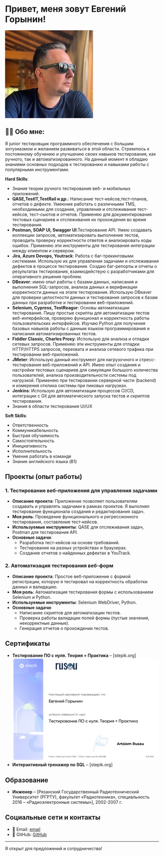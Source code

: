 # Привет, меня зовут Евгений Горынин!
![Фото](https://github.com/EvgenSanyc/Evgeny-Gorynin/blob/main/assets/unnamed.jpg)

## 👨‍💻 Обо мне:

Я junior тестировщик программного обеспечения с большим энтузиазмом и желанием развиваться в этой области. Cтремлюсь к постоянному обучению и улучшению своих навыков тестирования, как ручного, так и автоматизированного. На данный момент я обладаю знаниями основных подходов к тестированию и навыками работы с популярными инструментами.

**Hard Skills**:
- Знания теории ручного тестирования веб- и мобильных приложений.
- **QASE,TestIT,TestRail и др.**: Написание тест-кейсов,тест-планов, отчетов о дефекте. Умеюние работать с различными TMS, необходимыми для создания, управления и отслеживания тест-кейсов, тест-сьютов и отчетов. Применяю для документирования тестовых сценариев и отслеживания их прохождения во время тестирования.
- **Postman, SOAP UI, Swagger UI**:Тестирование API. Умею создавать коллекции запросов, автоматизировать выполнение тестов, проводить проверку корректности ответов и анализировать коды ошибок. Применяю эти инструменты для тестирования интеграции между клиентом и сервером.
- **Jira, Azure Devops, Youtrack**: Работа с баг-трекинговыми системами. Использую их для управления задачами и отслеживания дефектов в процессе тестирования. Создаю баг-репорты и отчеты о результатах тестирования, взаимодействую с разработчиками для оперативного решения проблем.
- **DBeaver**: имею опыт работы с базами данных, написания и выполнения SQL-запросов, анализа данных и верификации корректности данных на этапе тестирования. Использую DBeaver для проверки целостности данных и тестирования запросов к базам данных при разработке и тестировании веб-приложений. 
- **Selenium, Cypress, TestReagor**: Основы автоматизации тестирования. Пишу простые скрипты для автоматизации тестов веб-интерфейсов, проверяю функционал и корректность работы пользовательских интерфейсов. Изучаю Python для получения базовых навыков работы с данным языком программирования и написания автоматизированных тестов.
- **Fiddler Classic, Charles Proxy**: Использую для анализа и отладки сетевых запросов. Применяю эти инструменты для отладки HTTP/HTTPS запросов, перехвата и анализа сетевого трафика при тестировании веб-приложений.
- **JMeter**: Использую данный инструмент для нагрузочного и стресс-тестирования веб-приложений и API. Имею опыт создания и настройки тестовых сценариев для симуляции большого количества пользователей, анализа производительности системы  под нагрузкой. Применяю при тестировании серверной части (backend) и измерения отклика системы при пиковых нагрузках.
- **Jenkins**: Использую для автоматизации процессов CI/CD, интеграции с Git для автоматического запуска тестов и скриптов тестирования. 
- Знания в области тестирования UI/UX

**Soft Skills**:
- Ответственность
- Коммуникабельность
- Быстрая обучаемость
- Самостоятельность 
- Инициативность
- Исполнительность
- Умение работать в команде
- Знание английского языка (B1)

## Проекты (опыт работы)

### 1. Тестирование веб-приложения для управления задачами

- **Описание проекта**: Приложение позволяет пользователям создавать и управлять задачами в рамках проектов. Я выполнял тестирование функционала создания и редактирования задач.
- **Моя роль**: Проведение функционального и регрессионного тестирования, составление тест-кейсов.
- **Используемые инструменты**: QASE для отслеживания задач, Postman для тестирования API.
- **Основные задачи**:
  - Разработка тест-кейсов на основе требований.
  - Тестирование на разных устройствах и браузерах.
  - Создание отчетов о найденных дефектах в YouTrack.

### 2. Автоматизация тестирования веб-форм

- **Описание проекта**: Простое веб-приложение с формой регистрации, которую я тестировал на корректность обработки данных и валидацию.
- **Моя роль**: Автоматизация тестирования формы с использованием Selenium и Python.
- **Используемые инструменты**: Selenium WebDriver, Python.
- **Основные задачи**:
  - Написание скриптов для автоматизации тестов.
  - Проверка работы валидации полей формы (пустые значения, некорректные данные).
  - Генерация отчетов о прохождении тестов.

## Сертификаты

- **Тестирование ПО с нуля. Теория + Практика** – [stepik.org]
![Фото](https://github.com/EvgenSanyc/Evgeny-Gorynin/blob/main/assets/Sert1.png)
- **Интерактивный тренажер по SQL** – [stepik.org]

## Образование

- **Инженер** – [Рязанский Государственный Радиотехнический Университет (РГРТУ), факультет «Радиотехника», специальность 2016 – «Радиоэлектронные системы»], 2002-2007 г.

## Социальные сети и контакты

- 📧 Email: [email](mailto:e.a.gorynin@gmail.com)
- 📁 GitHub: [GitHub](https://github.com/EvgenSanyc)

---
Я открыт для предложений и сотрудничества!